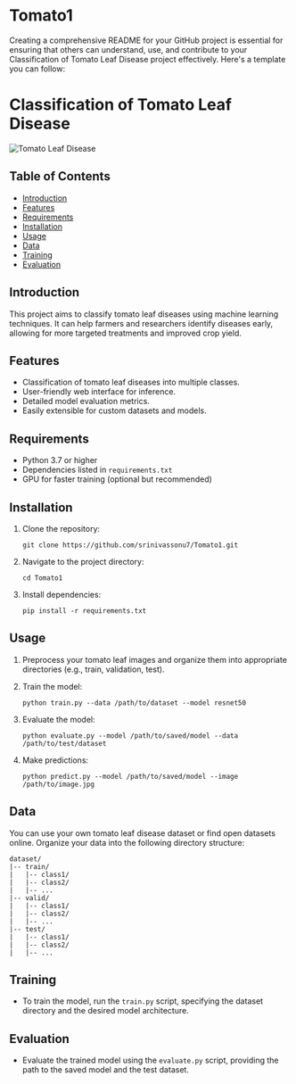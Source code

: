 # Tomato1
Creating a comprehensive README for your GitHub project is essential for ensuring that others can understand, use, and contribute to your Classification of Tomato Leaf Disease project effectively. Here's a template you can follow:

# Classification of Tomato Leaf Disease

![Tomato Leaf Disease](link-to-an-image.jpg)

## Table of Contents
- [Introduction](#introduction)
- [Features](#features)
- [Requirements](#requirements)
- [Installation](#installation)
- [Usage](#usage)
- [Data](#data)
- [Training](#training)
- [Evaluation](#evaluation)

## Introduction

This project aims to classify tomato leaf diseases using machine learning techniques. It can help farmers and researchers identify diseases early, allowing for more targeted treatments and improved crop yield.

## Features

- Classification of tomato leaf diseases into multiple classes.
- User-friendly web interface for inference.
- Detailed model evaluation metrics.
- Easily extensible for custom datasets and models.

## Requirements

- Python 3.7 or higher
- Dependencies listed in `requirements.txt`
- GPU for faster training (optional but recommended)

## Installation

1. Clone the repository:

   ```
   git clone https://github.com/srinivassonu7/Tomato1.git
   ```

2. Navigate to the project directory:

   ```
   cd Tomato1
   ```

3. Install dependencies:

   ```
   pip install -r requirements.txt
   ```

## Usage

1. Preprocess your tomato leaf images and organize them into appropriate directories (e.g., train, validation, test).

2. Train the model:

   ```
   python train.py --data /path/to/dataset --model resnet50
   ```

3. Evaluate the model:

   ```
   python evaluate.py --model /path/to/saved/model --data /path/to/test/dataset
   ```

4. Make predictions:

   ```
   python predict.py --model /path/to/saved/model --image /path/to/image.jpg
   ```

## Data

You can use your own tomato leaf disease dataset or find open datasets online. Organize your data into the following directory structure:

```
dataset/
|-- train/
|   |-- class1/
|   |-- class2/
|   |-- ...
|-- valid/
|   |-- class1/
|   |-- class2/
|   |-- ...
|-- test/
|   |-- class1/
|   |-- class2/
|   |-- ...
```

## Training

- To train the model, run the `train.py` script, specifying the dataset directory and the desired model architecture.

## Evaluation

- Evaluate the trained model using the `evaluate.py` script, providing the path to the saved model and the test dataset.
